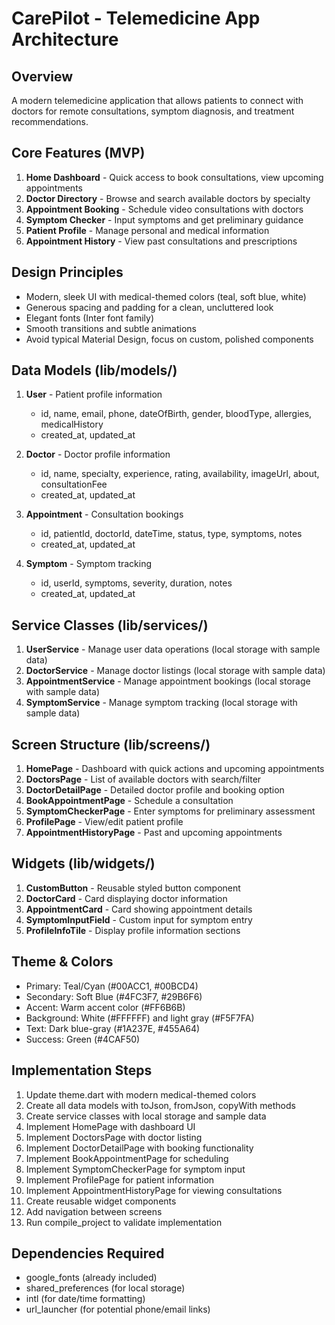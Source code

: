 # CarePilot - Telemedicine App Architecture

## Overview
A modern telemedicine application that allows patients to connect with doctors for remote consultations, symptom diagnosis, and treatment recommendations.

## Core Features (MVP)
1. **Home Dashboard** - Quick access to book consultations, view upcoming appointments
2. **Doctor Directory** - Browse and search available doctors by specialty
3. **Appointment Booking** - Schedule video consultations with doctors
4. **Symptom Checker** - Input symptoms and get preliminary guidance
5. **Patient Profile** - Manage personal and medical information
6. **Appointment History** - View past consultations and prescriptions

## Design Principles
- Modern, sleek UI with medical-themed colors (teal, soft blue, white)
- Generous spacing and padding for a clean, uncluttered look
- Elegant fonts (Inter font family)
- Smooth transitions and subtle animations
- Avoid typical Material Design, focus on custom, polished components

## Data Models (lib/models/)
1. **User** - Patient profile information
   - id, name, email, phone, dateOfBirth, gender, bloodType, allergies, medicalHistory
   - created_at, updated_at
   
2. **Doctor** - Doctor profile information
   - id, name, specialty, experience, rating, availability, imageUrl, about, consultationFee
   - created_at, updated_at
   
3. **Appointment** - Consultation bookings
   - id, patientId, doctorId, dateTime, status, type, symptoms, notes
   - created_at, updated_at
   
4. **Symptom** - Symptom tracking
   - id, userId, symptoms, severity, duration, notes
   - created_at, updated_at

## Service Classes (lib/services/)
1. **UserService** - Manage user data operations (local storage with sample data)
2. **DoctorService** - Manage doctor listings (local storage with sample data)
3. **AppointmentService** - Manage appointment bookings (local storage with sample data)
4. **SymptomService** - Manage symptom tracking (local storage with sample data)

## Screen Structure (lib/screens/)
1. **HomePage** - Dashboard with quick actions and upcoming appointments
2. **DoctorsPage** - List of available doctors with search/filter
3. **DoctorDetailPage** - Detailed doctor profile and booking option
4. **BookAppointmentPage** - Schedule a consultation
5. **SymptomCheckerPage** - Enter symptoms for preliminary assessment
6. **ProfilePage** - View/edit patient profile
7. **AppointmentHistoryPage** - Past and upcoming appointments

## Widgets (lib/widgets/)
1. **CustomButton** - Reusable styled button component
2. **DoctorCard** - Card displaying doctor information
3. **AppointmentCard** - Card showing appointment details
4. **SymptomInputField** - Custom input for symptom entry
5. **ProfileInfoTile** - Display profile information sections

## Theme & Colors
- Primary: Teal/Cyan (#00ACC1, #00BCD4)
- Secondary: Soft Blue (#4FC3F7, #29B6F6)
- Accent: Warm accent color (#FF6B6B)
- Background: White (#FFFFFF) and light gray (#F5F7FA)
- Text: Dark blue-gray (#1A237E, #455A64)
- Success: Green (#4CAF50)

## Implementation Steps
1. Update theme.dart with modern medical-themed colors
2. Create all data models with toJson, fromJson, copyWith methods
3. Create service classes with local storage and sample data
4. Implement HomePage with dashboard UI
5. Implement DoctorsPage with doctor listing
6. Implement DoctorDetailPage with booking functionality
7. Implement BookAppointmentPage for scheduling
8. Implement SymptomCheckerPage for symptom input
9. Implement ProfilePage for patient information
10. Implement AppointmentHistoryPage for viewing consultations
11. Create reusable widget components
12. Add navigation between screens
13. Run compile_project to validate implementation

## Dependencies Required
- google_fonts (already included)
- shared_preferences (for local storage)
- intl (for date/time formatting)
- url_launcher (for potential phone/email links)
